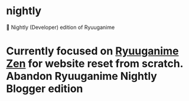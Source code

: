 # nightly
🌙 Nightly (Developer) edition of Ryuuganime

# Currently focused on [Ryuuganime Zen](https://github.com/ryuuganime/zen) for website reset from scratch. Abandon Ryuuganime Nightly Blogger edition
